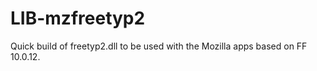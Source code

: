 LIB-mzfreetyp2
==============

Quick build of freetyp2.dll to be used with the Mozilla apps based on FF 10.0.12.

